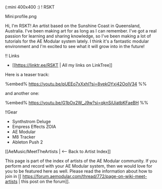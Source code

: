 (:mini 400x400 :)
! RSKT

Mini:profile.png

Hi, I'm RSKT! An artist based on the Sunshine Coast in Queensland, Australia. I've been making art for as long as I can remember. I've got a real passion for learning and sharing knowledge, so I've been making a lot of tutorials for the AE Modular system lately. I think it's a fantastic modular environment and I'm excited to see what it will grow into in the future!

!! Links

* [[https://linktr.ee/RSKT | All my links on LinkTree]]

Here is a teaser track:

%embed% https://youtu.be/pUEEo7xXxhI?si=8vekOYxj42OolV34 %%

and another one:

%embed% https://youtu.be/G1bOx2W_J9w?si=qknSiUiatbKFaeBH %%

!!Gear

* Synthstrom Deluge
* Empress Effects ZOIA
* AE Modular
* M8 Tracker
* Ableton Push 2

[[AeMusic/MeetTheArtists | <-- Back to Artist Index]]

This page is part of the index of artists of the AE Modular community. If you perform and record with your AE Modular system, then we would love for you to be featured here as well. Please read the information about how to join in [[ https://forum.aemodular.com/thread/772/page-on-wiki-meet-artists | this post on the forum]].